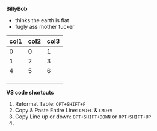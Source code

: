**BillyBob**

- thinks the earth is flat
- fugly ass mother fucker


| col1 | col2 | col3 |
| ---- | ---- | ---- |
| 0    | 0    | 1    |
| 1    | 2    | 3    |
| 4    | 5    | 6    |
|      |      |      |
|      |      |      |
|      |      |      |


**VS code shortcuts**

1. Reformat Table: `OPT+SHIFT+F`
2. Copy & Paste Entire Line: `CMD+C` & `CMD+V`
3. Copy Line up or down: `OPT+SHIFT+DOWN` or `OPT+SHIFT+UP`
4.  
